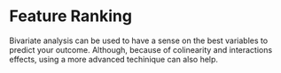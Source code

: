 # Feature Ranking 
Bivariate analysis can be used to have a sense on the best variables to predict your outcome. Although, because of colinearity and interactions effects, using a more advanced techinique can also help.
